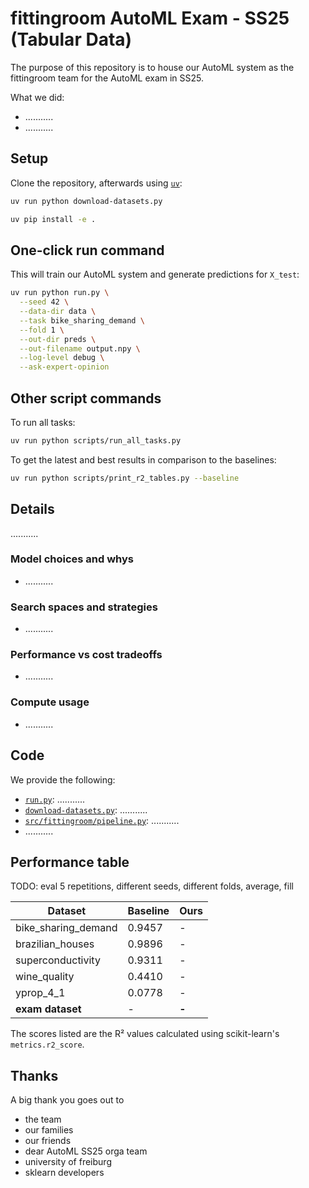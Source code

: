 # fittingroom AutoML Exam - SS25 (Tabular Data)

The purpose of this repository is to house our AutoML system as the fittingroom team for the AutoML exam in SS25.

What we did:
- ...........
- ...........


## Setup

Clone the repository, afterwards using [`uv`](https://github.com/astral-sh/uv):

```bash
uv run python download-datasets.py
```

```bash
uv pip install -e .
```


## One-click run command

This will train our AutoML system and generate predictions for `X_test`:

```bash
uv run python run.py \
  --seed 42 \
  --data-dir data \
  --task bike_sharing_demand \
  --fold 1 \
  --out-dir preds \
  --out-filename output.npy \
  --log-level debug \
  --ask-expert-opinion
```


## Other script commands

To run all tasks:

```bash
uv run python scripts/run_all_tasks.py
```

To get the latest and best results in comparison to the baselines:

```bash
uv run python scripts/print_r2_tables.py --baseline
```


## Details

...........

### Model choices and whys

- ...........

### Search spaces and strategies

- ...........

### Performance vs cost tradeoffs

- ...........

### Compute usage

- ...........


## Code

We provide the following:

- [`run.py`](./run.py): ...........
- [`download-datasets.py`](./download-datasets.py): ...........
- [`src/fittingroom/pipeline.py`](./src/fittingroom/pipeline.py): ...........
- ...........


## Performance table

TODO: eval 5 repetitions, different seeds, different folds, average, fill

| Dataset             | Baseline | Ours |
| ------------------- | -------- | ---- |
| bike_sharing_demand | 0.9457   | - |
| brazilian_houses    | 0.9896   | - |
| superconductivity   | 0.9311   | - |
| wine_quality        | 0.4410   | - |
| yprop_4_1           | 0.0778   | - |
| **exam dataset**    | -        | **-** |

The scores listed are the R² values calculated using scikit-learn's `metrics.r2_score`.


## Thanks

A big thank you goes out to
- the team
- our families
- our friends
- dear AutoML SS25 orga team
- university of freiburg
- sklearn developers
